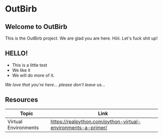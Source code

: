 # OutBirb

## Welcome to OutBirb
This is the OutBirb project. We are glad you are here. Hiiii. Let's fuck shit up!

**HELLO!**
--
- This is a little test
- We like it
- We will do more of it.

*We love that you're here... please don't leave us...*

**Resources**
--
| Topic                | Link                 |
|----------------------|----------------------|
| Virtual Environments | https://realpython.com/python-virtual-environments-a-primer/